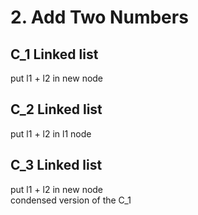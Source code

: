 # 2. Add Two Numbers

## C_1 Linked list
put l1 + l2 in new node <br/>

## C_2  Linked list
put l1 + l2 in l1 node <br/>

## C_3  Linked list
put l1 + l2 in new node <br/>
condensed version of the C_1 <br/>